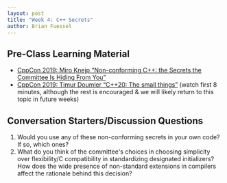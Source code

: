 ```yaml
---
layout: post
title: "Week 4: C++ Secrets"
author: Brian Fuessel
---
```


## Pre-Class Learning Material

* [CppCon 2019: Miro Knejp “Non-conforming C++: the Secrets the Committee Is Hiding From You”](https://www.youtube.com/watch?v=IAdLwUXRUvg)
* [CppCon 2019: Timur Doumler “C++20: The small things”](https://www.youtube.com/watch?v=Xb6u8BrfHjw) (watch first 8 minutes, although the rest is encouraged & we will likely return to this topic in future weeks)

## Conversation Starters/Discussion Questions

1. Would you use any of these non-conforming secrets in your own code? If so, which ones?
2. What do you think of the committee's choices in choosing simplicity over flexibility/C compatibility in standardizing designated initializers? How does the wide presence of non-standard extensions in compilers affect the rationale behind this decision?
